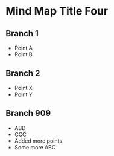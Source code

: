 # Mind Map Title Four

## Branch 1
- Point A
- Point B

## Branch 2
- Point X
- Point Y

## Branch 909
- ABD
- CCC
- Added more points
- Some more ABC
